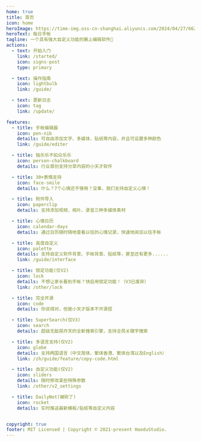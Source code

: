 ```yaml
---
home: true
title: 首页
icon: home
heroImage: https://time-img.oss-cn-shanghai.aliyuncs.com/2024/04/27/662d184c447a4.png
heroText: 每日手帐
tagline: 一个具有强大自定义功能的腕上编辑软件🌈
actions:
  - text: 开始入门
    link: /started/
    icon: signs-post
    type: primary

  - text: 操作指南
    icon: lightbulb
    link: /guide/

  - text: 更新日志
    icon: tag
    link: /update/

features:
  - title: 手帐编辑器
    icon: pen-nib
    details: 可自由添加文字、多媒体、贴纸等内容，并且可设置多种颜色
    link: /guide/editer

  - title: 独乐乐不如众乐乐
    icon: person-chalkboard
    details: 行业首创支持分享内容的小天才软件

  - title: 30+表情支持
    icon: face-smile
    details: 什么？7个心情还不够用？没事，我们支持自定义心情！

  - title: 附件导入
    icon: paperclip
    details: 支持添加视频、相片、录音三种多媒体素材

  - title: 心情日历
    icon: calendar-days
    details: 通过日历随时随地查看以往的心情记录，快速地阅览以往手帐

  - title: 高度自定义
    icon: palette
    details: 支持自定义软件背景、手帐背景、贴纸等，甚至还有更多......
    link: /guide/interface

  - title: 锁定功能(仅V2)
    icon: lock
    details: 不想让家长看到手帐？快启用锁定功能！（V3已废弃）
    link: /other/lock

  - title: 完全开源
    icon: code
    details: 你说得对，但是小天才版本不开源捏

  - title: SuperSearch(仅V3)
    icon: search
    details: 超级无敌屌炸天的全新搜索引擎，支持全局关键字搜索

  - title: 多语言支持(仅V2)
    icon: globe
    details: 支持两国语言（中文简体、繁体香港、繁体台湾以及English）
    link: /zh/guide/feature/copy-code.html

  - title: 自定义功能(仅V2)
    icon: sliders
    details: 随时修改某些特殊参数
    link: /other/v2_settings

  - title: DailyNet(被砍了)
    icon: rocket
    details: 实时推送最新模板/贴纸等自定义内容


copyright: true
footer: MIT Licensed | Copyright © 2021-present HaoduStudio.
---
```



<!-- markdownlint-disable -->
